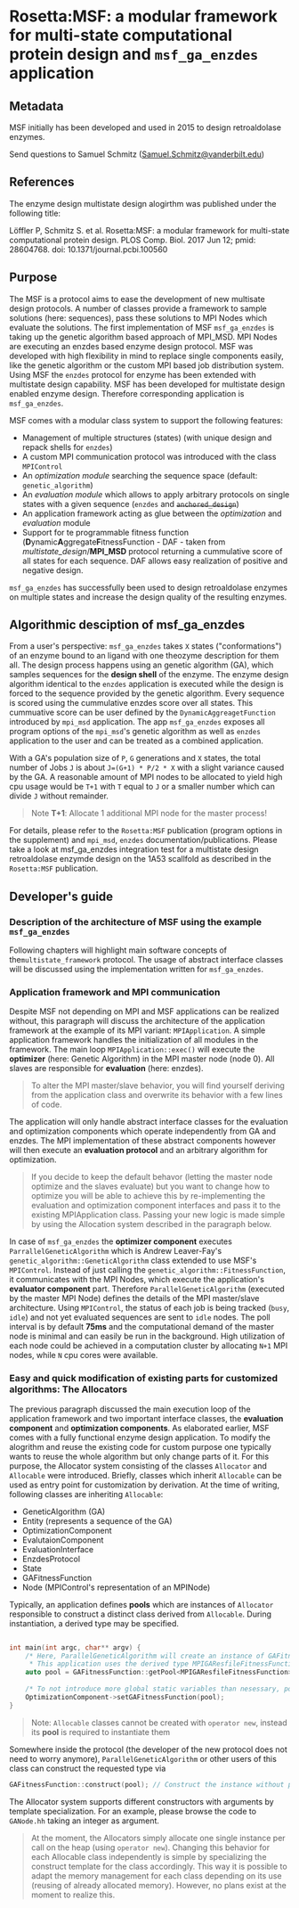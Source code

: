 # Rosetta:MSF: a modular framework for multi-state computational protein design and `msf_ga_enzdes` application


## Metadata
MSF initially has been developed and used in 2015 to design retroaldolase enzymes.

Send questions to Samuel Schmitz (Samuel.Schmitz@vanderbilt.edu)

## References
The enzyme design multistate design alogirthm was published under the following title:

Löffler P, Schmitz S. et al. Rosetta:MSF: a modular framework for multi-state computational protein design. PLOS Comp. Biol. 2017 Jun 12; pmid: 28604768. doi: 10.1371/journal.pcbi.100560

## Purpose

The MSF is a protocol aims to ease the development of new multisate design protocols. A number of classes provide a framework to sample solutions (here: sequences), pass these solutions to MPI Nodes which evaluate the solutions.
The first implementation of MSF `msf_ga_enzdes` is taking up the genetic algorithm based approach of MPI_MSD. MPI Nodes are executing an enzdes based enzyme design protocol.
MSF was developed with high flexibility in mind to replace single components easily, like the genetic algorithm or the custom MPI based job distribution system.
Using MSF the `enzdes` protocol for enzyme has been extended with multistate design capability. MSF has been developed for multistate design enabled enzyme design. Therefore corresponding application is `msf_ga_enzdes`.

MSF comes with a modular class system to support the following features:
* Management of multiple structures (states) (with unique design and repack shells for `enzdes`)
* A custom MPI communication protocol was introduced with the class `MPIControl`
* An *optimization module* searching the sequence space (default: `genetic_algorithm`)
* An *evaluation module* which allows to apply arbitrary protocols on single states with a given sequence (`enzdes` and ~~`anchored_design`~~)
* An application framework acting as glue between the *optimization* and *evaluation* module
* Support for te programmable fitness function (<b>D</b>ynamic<b>A</b>ggregate<b>F</b>itnessFunction - DAF - taken from *multistate_design*/**MPI_MSD** protocol returning a cummulative score of all states for each sequence. DAF allows easy realization of positive and negative design.

`msf_ga_enzdes` has successfully been used to design retroaldolase enzymes on multiple states and increase the design quality of the resulting enzymes.

## Algorithmic desciption of msf_ga_enzdes
From a user's perspective: `msf_ga_enzdes` takes `X` states ("conformations") of an enzyme bound to an ligand with one theozyme description for them all.
The design process happens using an genetic algorithm (GA), which samples sequences for the **design shell** of the enzyme.
The enzyme design algorithm identical to the `enzdes` application is executed while the design is forced to the sequence provided by the genetic algorithm.
Every sequence is scored using the cummulative enzdes score over all states. This cummuative score can be user defined by the `DynamicAggreagetFunction` introduced by `mpi_msd` application. 
The app `msf_ga_enzdes` exposes all program options of the `mpi_msd`'s genetic algorithm as well as `enzdes` application to the user and can be treated as a combined application.

With a GA's population size of `P`, `G` generations and `X` states, the total number of Jobs `J` is about `J=(G+1) * P/2 * X` with a slight variance caused by the GA.
A reasonable amount of MPI nodes to be allocated to yield high cpu usage would be `T+1` with `T` equal to `J` or a smaller number which can divide `J` without remainder.
> Note **T+1**: Allocate 1 additional MPI node for the master process!

For details, please refer to the `Rosetta:MSF` publication (program options in the supplement) and `mpi_msd`, `enzdes` documentation/publications.
Please take a look at msf_ga_enzdes integration test for a multistate design retroaldolase enzymde design on the 1A53 scallfold as described in the `Rosetta:MSF` publication.

## Developer's guide
### Description of the architecture of MSF using the example `msf_ga_enzdes` 
Following chapters will highlight main software concepts of the`multistate_framework` protocol.
The usage of abstract interface classes will be discussed using the implementation written for `msf_ga_enzdes`. 
### Application framework and MPI communication
Despite MSF not depending on MPI and MSF applications can be realized without, this paragraph will discuss the architecture of the application framework at the example of its MPI variant: `MPIApplication`.
A simple application framework handles the initialization of all modules in the framework.
The main loop `MPIApplication::exec()` will execute the **optimizer** (here: Genetic Algorithm) in the MPI master node (node 0).
All slaves are responsible for **evaluation** (here: enzdes).

> To alter the MPI master/slave behavior, you will find yourself deriving from the application class and overwrite its behavior with a few lines of code.

The application will only handle abstract interface classes for the evaluation and optimization components which operate independently from GA and enzdes.
The MPI implementation of these abstract components however will then execute an **evaluation protocol** and an arbitrary algorithm for optimization.

> If you decide to keep the default behavor (letting the master node optimize and the slaves evaluate) but you want to change how to optimize you will
> be able to achieve this by re-implementing the evaluation and optimization component interfaces and pass it to the existing MPIApplication class.
> Passing your new logic is made simple by using the Allocation system described in the paragraph below.

In case of `msf_ga_enzdes` the **optimizer component** executes `ParrallelGeneticAlgorithm` which is Andrew Leaver-Fay's `genetic_algorithm::GeneticAlgorithm` class extended to use MSF's `MPIControl`.
Instead of just calling the `genetic_algorithm::FitnessFunction`, it communicates with the MPI Nodes, which execute the application's **evaluator component** part.
Therefore `ParallelGeneticAlgorithm` (executed by the master MPI Node) defines the details of the MPI master/slave architecture.
Using `MPIControl`, the status of each job is being tracked (`busy`, `idle`) and not yet evaluated sequences are sent to `idle` nodes.
The poll interval is by default **75ms** and the computational demand of the master node is minimal and can easily be run in the background.
High utilization of each node could be achieved in a computation cluster by allocating ```N+1``` MPI nodes, while ```N``` cpu cores were available.

### Easy and quick modification of existing parts for customized algorithms: The Allocators

The previous paragraph discussed the main execution loop of the application framework and two important interface classes, the **evaluation component** and **optimization components**.
As elaborated earlier, MSF comes with a fully functional enzyme design application.
To modify the alogrithm and reuse the existing code for custom purpose one typically wants to reuse the whole algorithm but only change parts of it.
For this purpose, the Allocator system consisting of the classes `Allocator` and `Allocable` were introduced.
Briefly, classes which inherit `Allocable` can be used as entry point for customization by derivation.
At the time of writing, following classes are inheriting `Allocable`:

* GeneticAlgorithm (GA)
* Entity (represents a sequence of the GA)
* OptimizationComponent
* EvalutaionComponent
* EvaluationInterface
* EnzdesProtocol
* State
* GAFitnessFunction
* Node (MPIControl's representation of an MPINode) 

Typically, an application defines **pools** which are instances of `Allocator` responsible to construct a distinct class derived from `Allocable`.
During instantiation, a derived type may be specified. 


```c++

int main(int argc, char** argv) {
    /* Here, ParallelGeneticAlgorithm will create an instance of GAFitnessFunction.
     * This application uses the derived type MPIGAResfileFitnessFunction, which writes resfiles to disk and communicates with slave Nodes */
    auto pool = GAFitnessFunction::getPool<MPIGAResfileFitnessFunction>();
    
    /* To not introduce more global static variables than nesessary, pools have to be passed through the protocol */
    OptimizationComponent->setGAFitnessFunction(pool);
}

```

> Note: `Allocable` classes cannot be created with `operator new`, instead its **pool** is required to instantiate them 

Somewhere inside the protocol (the developer of the new protocol does not need to worry anymore), `ParallelGeneticAlgorithm` or other users of this class can construct the requested type via
```c++
GAFitnessFunction::construct(pool); // Construct the instance without parameters. The pool is required.
```
The Allocator system supports different constructors with arguments by template specialization. For an example, please browse the code to `GANode.hh` taking an integer as argument.

> At the moment, the Allocators simply allocate one single instance per call on the heap (using `operator new`).
> Changing this behavior for each Allocable class independently is simple by specializing the construct template for the class accordingly. 
> This way it is possible to adapt the memory management for each class depending on its use (reusing of already allocated memory).
> However, no plans exist at the moment to realize this.

